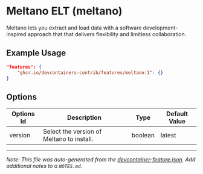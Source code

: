
# Meltano ELT (meltano)

Meltano lets you extract and load data with a software development-inspired approach that that delivers flexibility and limitless collaboration.

## Example Usage

```json
"features": {
    "ghcr.io/devcontainers-contrib/features/meltano:1": {}
}
```

## Options

| Options Id | Description | Type | Default Value |
|-----|-----|-----|-----|
| version | Select the version of Meltano to install. | boolean | latest |



---

_Note: This file was auto-generated from the [devcontainer-feature.json](https://github.com/devcontainers-contrib/features/blob/main/src/meltano/devcontainer-feature.json).  Add additional notes to a `NOTES.md`._
